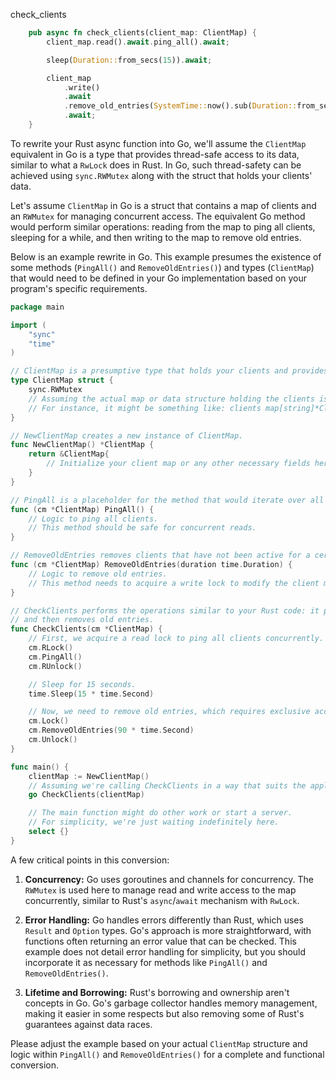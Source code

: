 check_clients

```rust
    pub async fn check_clients(client_map: ClientMap) {
        client_map.read().await.ping_all().await;

        sleep(Duration::from_secs(15)).await;

        client_map
            .write()
            .await
            .remove_old_entries(SystemTime::now().sub(Duration::from_secs(90)))
            .await;
    }
```


To rewrite your Rust async function into Go, we'll assume the `ClientMap` equivalent in Go is a type that provides thread-safe access to its data, similar to what a `RwLock` does in Rust. In Go, such thread-safety can be achieved using `sync.RWMutex` along with the struct that holds your clients' data.

Let's assume `ClientMap` in Go is a struct that contains a map of clients and an `RWMutex` for managing concurrent access. The equivalent Go method would perform similar operations: reading from the map to ping all clients, sleeping for a while, and then writing to the map to remove old entries.

Below is an example rewrite in Go. This example presumes the existence of some methods (`PingAll()` and `RemoveOldEntries()`) and types (`ClientMap`) that would need to be defined in your Go implementation based on your program's specific requirements.

```go
package main

import (
	"sync"
	"time"
)

// ClientMap is a presumptive type that holds your clients and provides thread-safe operations on them.
type ClientMap struct {
	sync.RWMutex
	// Assuming the actual map or data structure holding the clients is within this struct.
	// For instance, it might be something like: clients map[string]*Client
}

// NewClientMap creates a new instance of ClientMap.
func NewClientMap() *ClientMap {
	return &ClientMap{
		// Initialize your client map or any other necessary fields here.
	}
}

// PingAll is a placeholder for the method that would iterate over all clients and ping them.
func (cm *ClientMap) PingAll() {
	// Logic to ping all clients.
	// This method should be safe for concurrent reads.
}

// RemoveOldEntries removes clients that have not been active for a certain duration.
func (cm *ClientMap) RemoveOldEntries(duration time.Duration) {
	// Logic to remove old entries.
	// This method needs to acquire a write lock to modify the client map safely.
}

// CheckClients performs the operations similar to your Rust code: it pings all clients, sleeps for a specified duration, 
// and then removes old entries.
func CheckClients(cm *ClientMap) {
	// First, we acquire a read lock to ping all clients concurrently.
	cm.RLock()
	cm.PingAll()
	cm.RUnlock()

	// Sleep for 15 seconds.
	time.Sleep(15 * time.Second)

	// Now, we need to remove old entries, which requires exclusive access, so we use a write lock.
	cm.Lock()
	cm.RemoveOldEntries(90 * time.Second)
	cm.Unlock()
}

func main() {
	clientMap := NewClientMap()
	// Assuming we're calling CheckClients in a way that suits the application, possibly in its own goroutine.
	go CheckClients(clientMap)

	// The main function might do other work or start a server.
	// For simplicity, we're just waiting indefinitely here.
	select {}
}
```

A few critical points in this conversion:

1. **Concurrency:** Go uses goroutines and channels for concurrency. The `RWMutex` is used here to manage read and write access to the map concurrently, similar to Rust's `async`/`await` mechanism with `RwLock`.

2. **Error Handling:** Go handles errors differently than Rust, which uses `Result` and `Option` types. Go's approach is more straightforward, with functions often returning an error value that can be checked. This example does not detail error handling for simplicity, but you should incorporate it as necessary for methods like `PingAll()` and `RemoveOldEntries()`.

3. **Lifetime and Borrowing:** Rust's borrowing and ownership aren't concepts in Go. Go's garbage collector handles memory management, making it easier in some respects but also removing some of Rust's guarantees against data races.

Please adjust the example based on your actual `ClientMap` structure and logic within `PingAll()` and `RemoveOldEntries()` for a complete and functional conversion.